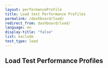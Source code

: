 ```yaml
---
layout: performanceProfile
title: Load test Performance Profiles
permalink: /dashboard/load/
redirect_from: dashboard/load/
language: en
display-title: "false"
list: exclude
test_type: load
---
```


## Load Test Performance Profiles
